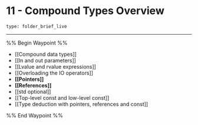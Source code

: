 # 11 - Compound Types Overview
 
```ccard
type: folder_brief_live
```
 
---

%% Begin Waypoint %%
- [[Compound data types]]
- [[In and out parameters]]
- [[Lvalue and rvalue expressions]]
- [[Overloading the IO operators]]
- **[[Pointers]]**
- **[[References]]**
- [[std optional]]
- [[Top-level const and low-level const]]
- [[Type deduction with pointers, references and const]]

%% End Waypoint %%
